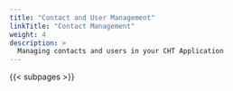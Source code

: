 ```yaml
---
title: "Contact and User Management"
linkTitle: "Contact Management"
weight: 4
description: >
  Managing contacts and users in your CHT Application
---
```


{{< subpages >}}